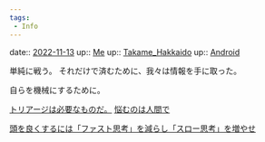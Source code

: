 ```yaml
---
tags:
 - Info
---
```


date:: [2022-11-13](Daily_Note/2022-11-13.md)
up:: [Me](Bar/Novel/Chaos/Me.md)
up:: [Takame_Hakkaido](Bar/Novel/Nacaria/Takame_Hakkaido.md)
up:: [Android](Bar/Novel/Topics/Android.md)

単純に戦う。
それだけで済むために、我々は情報を手に取った。

自らを機械にするために。

[トリアージは必要なものだ。](トリアージは必要なものだ。.md)
[悩むのは人間で](Info/悩むのは人間で.md)

[頭を良くするには「ファスト思考」を減らし「スロー思考」を増やせ](https://escapepoor.com/work-style/days-feelings/my-humanity/fast-thinking-throw-thought/)